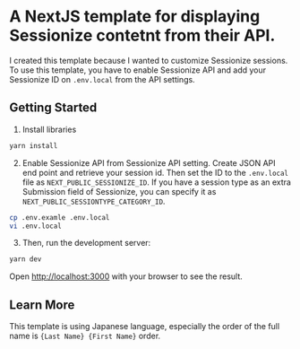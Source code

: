 # A NextJS template for displaying Sessionize contetnt from their API.

I created this template because I wanted to customize Sessionize sessions.
To use this template, you have to enable Sessionize API and add your Sessionize ID on `.env.local` from the API settings.

## Getting Started

1. Install libraries

```bash
yarn install
```

2. Enable Sessionize API from Sessionize API setting.
Create JSON API end point and retrieve your session id.
Then set the ID to the `.env.local` file as `NEXT_PUBLIC_SESSIONIZE_ID`.
If you have a session type as an extra Submission field of Sessionize, you can specify it as `NEXT_PUBLIC_SESSIONTYPE_CATEGORY_ID`.

```bash
cp .env.examle .env.local
vi .env.local
```

3. Then, run the development server:

```bash
yarn dev
```

Open [http://localhost:3000](http://localhost:3000) with your browser to see the result.

## Learn More

This template is using Japanese language, especially the order of the full name is `{Last Name} {First Name}` order.
